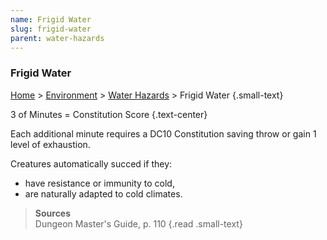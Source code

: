 ```yaml
---
name: Frigid Water
slug: frigid-water
parent: water-hazards
---
```

### Frigid Water
[Home](dm-operations-center) > [Environment](environment) > [Water Hazards](water-hazards) > Frigid Water {.small-text}

3 of Minutes = Constitution Score {.text-center}

Each additional minute requires a DC10 Constitution saving throw or gain 1 level of exhaustion.

Creatures automatically succed if they:
- have resistance or immunity to cold,
- are naturally adapted to cold climates.

> **Sources** <br/>
> Dungeon Master's Guide, p. 110
{.read .small-text}

